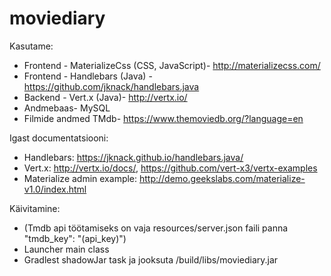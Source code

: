# moviediary

Kasutame:
- Frontend - MaterializeCss (CSS, JavaScript)- http://materializecss.com/
- Frontend - Handlebars (Java) - https://github.com/jknack/handlebars.java
- Backend - Vert.x (Java)- http://vertx.io/
- Andmebaas- MySQL
- Filmide andmed TMdb- https://www.themoviedb.org/?language=en

Igast documentatsiooni:
- Handlebars: https://jknack.github.io/handlebars.java/
- Vert.x: http://vertx.io/docs/, https://github.com/vert-x3/vertx-examples
- Materialize admin example: http://demo.geekslabs.com/materialize-v1.0/index.html

Käivitamine:
- (Tmdb api töötamiseks on vaja resources/server.json faili panna "tmdb_key": "(api_key)")
- Launcher main class
- Gradlest shadowJar task ja jooksuta /build/libs/moviediary.jar
